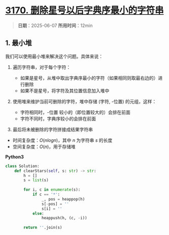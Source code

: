 # [3170. 删除星号以后字典序最小的字符串](https://leetcode.cn/problems/lexicographically-minimum-string-after-removing-stars/description/)

> **日期**：2025-06-07
> **所用时间**：12min

## 1. 最小堆

我们可以使用最小堆来解决这个问题。具体来说：

1. 遍历字符串，对于每个字符：
   - 如果是星号，从堆中取出字典序最小的字符（如果相同则取最右边的）进行删除
   - 如果不是星号，将字符及其位置信息加入堆中

2. 使用堆来维护当前可删除的字符，堆中存储 (字符, -位置) 的元组，这样：
   - 字符相同时，-位置 较小的（即位置较大的）会排在前面
   - 字符不同时，字典序较小的会排在前面

3. 最后将未被删除的字符拼接成结果字符串

- 时间复杂度：$O(nlogn)$，其中 $n$ 为字符串 $s$ 的长度
- 空间复杂度：$O(n)$，用于存储堆

**Python3**

```python
class Solution:
    def clearStars(self, s: str) -> str:
        h = []
        s = list(s)
        
        for i, c in enumerate(s):
            if c == '*':
                _, pos = heappop(h)
                s[-pos] = ''
                s[i] = ''
            else:
                heappush(h, (c, -i))
        
        return ''.join(s)
```